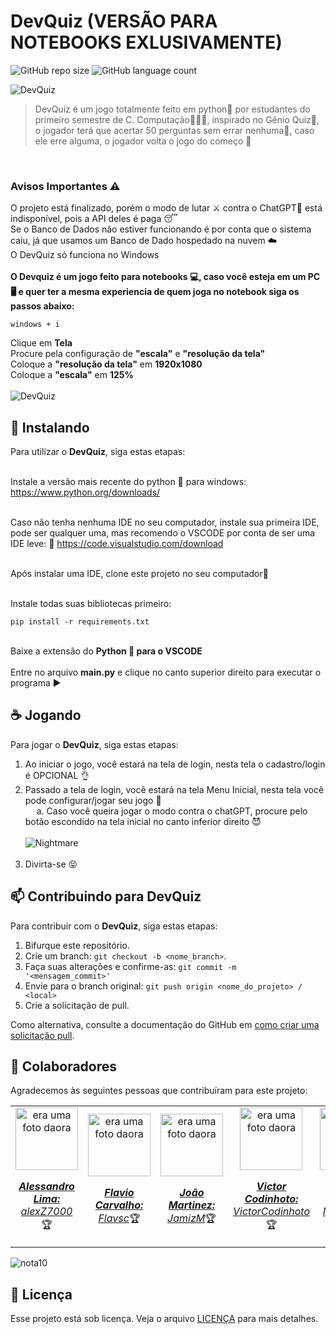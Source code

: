 # DevQuiz (VERSÃO PARA NOTEBOOKS EXLUSIVAMENTE)

![GitHub repo size](https://img.shields.io/github/repo-size/alexZ7000/DevQuiz?style=for-the-badge)
![GitHub language count](https://img.shields.io/github/languages/count/alexZ7000/DevQuiz?style=for-the-badge)

<img src="https://github.com/alexZ7000/DevQuiz/assets/78627928/e06b3a5e-eb13-4b33-9eb9-ca0694bebb5e" alt="DevQuiz">
<br>

> DevQuiz é um jogo totalmente feito em python🐍 por estudantes do primeiro semestre de C. Computação👨🏼‍💻, inspirado no Gênio Quiz🧠, o jogador terá que acertar 50 perguntas sem errar nenhuma🎯, caso ele erre alguma, o jogador volta o jogo do começo 🤬
> 
<br>


### Avisos Importantes ⚠️

O projeto está finalizado, porém o modo de lutar ⚔️ contra o ChatGPT🤖 está indisponível, pois a API deles é paga 😴 <br>
Se o Banco de Dados não estiver funcionando é por conta que o sistema caiu, já que usamos um Banco de Dado hospedado na nuvem ☁️ <br>
O DevQuiz só funciona no Windows <br> <br>
<b>
O Devquiz é um jogo feito para notebooks 💻, caso você esteja em um PC 🖥️ e quer ter a mesma experiencia de quem joga no notebook siga os passos abaixo: </b><br>
```
windows + i
```
Clique em <b>Tela</b><br>
Procure pela configuração de <b>"escala"</b> e <b>"resolução da tela"</b><br>
Coloque a <b>"resolução da tela"</b> em <b>1920x1080</b><br>
Coloque a <b>"escala"</b> em <b>125%</b><br> <br>
<img src="https://github.com/alexZ7000/DevQuiz/assets/78627928/e1b51b18-efd3-4bf6-b9a0-de88acec0825" alt="DevQuiz">

## 🚀 Instalando <DevQuiz>

Para utilizar o <b>DevQuiz</b>, siga estas etapas: <br> <br>

Instale a versão mais recente do python 🐍 para windows:
https://www.python.org/downloads/ <br> <br>

Caso não tenha nenhuma IDE no seu computador, instale sua primeira IDE, pode ser qualquer uma, mas recomendo o VSCODE por conta de ser uma IDE leve: 👻
https://code.visualstudio.com/download <br> <br>

Após instalar uma IDE, clone este projeto no seu computador🦾 <br> <br>

Instale todas suas bibliotecas primeiro:
```
pip install -r requirements.txt
```
<br>
Baixe a extensão do <b>Python 🐍 para o VSCODE</b>
<br><br>
Entre no arquivo <b>main.py</b> e clique no canto superior direito para executar o programa ▶️

## ☕ Jogando <DevQuiz>

Para jogar o <b>DevQuiz</b>, siga estas etapas:

1. Ao iniciar o jogo, você estará na tela de login, nesta tela o cadastro/login é OPCIONAL 👌
2. Passado a tela de login, você estará na tela Menu Inicial, nesta tela você pode configurar/jogar seu jogo 💎<br>
   &emsp; a. Caso você queira jogar o modo contra o chatGPT, procure pelo botão escondido na tela inicial no canto inferior direito 😈
   <br> <br>
   <img src="https://github.com/alexZ7000/DevQuiz/assets/78627928/223e2684-4320-45b5-a42a-556f0602ba20" alt="Nightmare">
   <br> <br>
4. Divirta-se 😝

## 📫 Contribuindo para DevQuiz

Para contribuir com o <b>DevQuiz</b>, siga estas etapas:

1. Bifurque este repositório.
2. Crie um branch: `git checkout -b <nome_branch>`.
3. Faça suas alterações e confirme-as: `git commit -m '<mensagem_commit>'`
4. Envie para o branch original: `git push origin <nome_do_projeto> / <local>`
5. Crie a solicitação de pull.

Como alternativa, consulte a documentação do GitHub em [como criar uma solicitação pull](https://help.github.com/en/github/collaborating-with-issues-and-pull-requests/creating-a-pull-request).

## 🤝 Colaboradores

Agradecemos às seguintes pessoas que contribuíram para este projeto:

<table>
  <tr>
    <td align="center">
      <a href="#">
        <img src="https://avatars.githubusercontent.com/u/78627928?v=4" width="100px;" alt="era uma foto daora"/><br>
        <sub>
          <p><b><i>Alessandro Lima:</i></b> <a href="https://github.com/alexZ7000"><i>alexZ7000</i></a>🏆</p>
        </sub>
      </a>
    </td>
    <td align="center">
      <a href="#">
        <img src="https://avatars.githubusercontent.com/u/124106382?v=4" width="100px;" alt="era uma foto daora"/><br>
        <sub>
          <p><b><i>Flavio Carvalho:</i></b> <a href="https://github.com/Flavsc"><i>Flavsc</i></a>🏆</p>
        </sub>
      </a>
    </td>
    <td align="center">
      <a href="#">
        <img src="https://avatars.githubusercontent.com/u/133376282?v=4" width="100px;" alt="era uma foto daora"/><br>
        <sub>
          <p><b><i>João Martinez:</i></b> <a href="https://github.com/JamizM"><i>JamizM</i></a>🏆</p>
        </sub>
      </a>
    </td>
    <td align="center">
      <a href="#">
        <img src="https://avatars.githubusercontent.com/u/133376215?v=4" width="100px;" alt="era uma foto daora"/><br>
        <sub>
          <p><b><i>Victor Codinhoto:</i></b> <a href="https://github.com/VictorCodinhoto"><i>VictorCodinhoto</i></a>🏆</p>
        </sub>
      </a>
    </td>
    <td align="center">
      <a href="#">
        <img src="https://avatars.githubusercontent.com/u/126502239?v=4" width="100px;" alt="era uma foto daora"/><br>
        <sub>
          <p><b><i>Matheus Chinen:</i></b> <a href="https://github.com/Matz34231"><i>Matz34231</i></a>🏆</p>
        </sub>
      </a>
    </td>
    <td align="center">
      <a href="#">
        <img src="https://avatars.githubusercontent.com/u/111057676?v=4" width="100px;" alt="era uma foto daora"/><br>
        <sub>
          <p><b><i>Pedro Wagner:</i></b> <a href="https://github.com/peepw"><i>peepw</i></a>🏆</p>
        </sub>
      </a>
    </td>
  </tr>
</table>
<img src="https://github.com/alexZ7000/DevQuiz/assets/78627928/f65a1b19-7a26-469f-9b7a-aded4bf68c72" align="center" alt="nota10"/>

## 📝 Licença

Esse projeto está sob licença. Veja o arquivo [LICENÇA](LICENSE.md) para mais detalhes.
